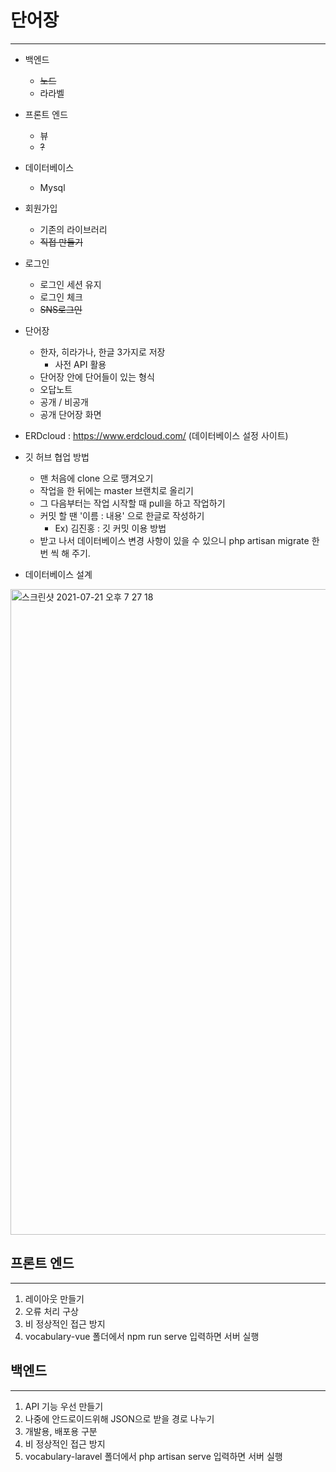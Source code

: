 # 단어장

<hr>

- 백엔드
  - ~~노드~~
  - 라라벨
- 프론트 엔드
  - 뷰
  - ~~?~~
- 데이터베이스
  - Mysql
- 회원가입
  - 기존의 라이브러리
  - ~~직접 만들기~~
- 로그인
  - 로그인 세션 유지
  - 로그인 체크
  - ~~SNS로그인~~
- 단어장
  - 한자, 히라가나, 한글 3가지로 저장
    - 사전 API 활용
  - 단어장 안에 단어들이 있는 형식
  - 오답노트
  - 공개 / 비공개
  - 공개 단어장 화면



- ERDcloud : https://www.erdcloud.com/ (데이터베이스 설정 사이트)
- 깃 허브 협업 방법
  - 맨 처음에 clone 으로 땡겨오기
  - 작업을 한 뒤에는 master 브랜치로 올리기
  - 그 다음부터는 작업 시작할 때 pull을 하고 작업하기
  - 커밋 할 땐 '이름 : 내용' 으로 한글로 작성하기
    - Ex) 김진홍 : 깃 커밋 이용 방법
  - 받고 나서 데이터베이스 변경 사항이 있을 수 있으니 php artisan migrate 한번 씩 해 주기.
- 데이터베이스 설계

<img width="1033" alt="스크린샷 2021-07-21 오후 7 27 18" src="https://user-images.githubusercontent.com/52005780/126475014-49f25f0e-7211-4d41-8235-1743caf5aebf.png">



## 프론트 엔드

<hr>

1. 레이아웃 만들기
2. 오류 처리 구상
3. 비 정상적인 접근 방지
4. vocabulary-vue 폴더에서 npm run serve 입력하면 서버 실행

## 백엔드 

<hr>

1. API 기능 우선 만들기
2. 나중에 안드로이드위해 JSON으로 받을 경로 나누기
3. 개발용, 배포용 구분
4. 비 정상적인 접근 방지
5. vocabulary-laravel 폴더에서 php artisan serve 입력하면 서버 실행